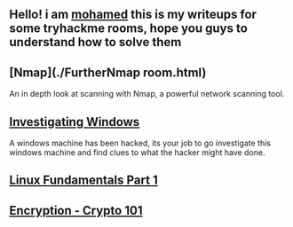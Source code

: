 ## Hello! i am [mohamed](https://twitter.com/0xMohomiester) this is my writeups for some tryhackme rooms, hope you guys to understand how to solve them

## [Nmap](./FurtherNmap room.html)

An in depth look at scanning with Nmap, a powerful network scanning tool.

## [Investigating Windows](./Windows.html)

A windows machine has been hacked, its your job to go investigate this windows machine and find clues 
to what the hacker might have done.

## [Linux Fundamentals Part 1](./Linux.html)

## [Encryption - Crypto 101](./crypto101.html)


